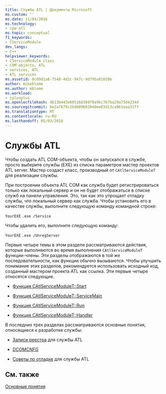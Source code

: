 ```yaml
---
title: Службы ATL | Документы Microsoft
ms.custom: ''
ms.date: 11/04/2016
ms.technology:
- cpp-atl
ms.topic: conceptual
f1_keywords:
- CServiceModule
dev_langs:
- C++
helpviewer_keywords:
- CServiceModule class
- COM objects, ATL
- services, ATL
- ATL services
ms.assetid: 8c09d1a8-7548-4d2c-947c-9d795a81659b
author: mikeblome
ms.author: mblome
ms.workload:
- cplusplus
ms.openlocfilehash: db13b443e605168389f0a9bc767ba29a75d4234d
ms.sourcegitcommit: be2a7679c2bd80968204dee03d13ca961eaa31ff
ms.translationtype: MT
ms.contentlocale: ru-RU
ms.lasthandoff: 05/03/2018
---
```

# <a name="atl-services"></a>Службы ATL
Чтобы создать ATL COM-объекта, чтобы он запускался в службе, просто выберите службы (EXE) из списка параметров мастер проектов ATL server. Мастер создаст класс, производный от `CAtlServiceModuleT` для реализации службы.  
  
 При построении объекта ATL COM как служба будет регистрироваться только как локальный сервер и он не будет отображаться в списке служб на панели управления. Это, так как это упрощает отладку службы, что локальный сервер как служба. Чтобы установить его в качестве службы, выполните следующую команду командной строке:  
  
 `YourEXE` `.exe /Service`  
  
 Чтобы удалить его, выполните следующую команду:  
  
 `YourEXE` `.exe /UnregServer`  
  
 Первые четыре темы в этом разделе рассматриваются действия, которые выполняются во время выполнения `CAtlServiceModuleT` функции-члены. Эти разделы отображаются в той же последовательности, как функции обычно вызываются. Чтобы улучшить понимание этих разделов, рекомендуется использовать исходный код, созданный мастером проекта ATL как ссылка. Эти первые четыре относятся следующие.  
  

-   [Функция CAtlServiceModuleT::Start](../atl/reference/catlservicemodulet-class.md#start)  
  
-   [Функция CAtlServiceModuleT::ServiceMain](../atl/reference/catlservicemodulet-class.md#servicemain)  
  
-   [Функция CAtlServiceModuleT::Run](../atl/reference/catlservicemodulet-class.md#run)  
  
-   [Функция CAtlServiceModuleT::Handler](../atl/reference/catlservicemodulet-class.md#handler)  
  
 В последних трех разделах рассматриваются основные понятия, относящиеся к разработке службы:  
  
-   [Записи реестра](../atl/registry-entries.md) для службы ATL  
  
-   [DCOMCNFG](../atl/dcomcnfg.md)  
  
-   [Советы по отладке](../atl/debugging-tips.md) для службы ATL  
  
## <a name="see-also"></a>См. также  
 [Основные понятия](../atl/active-template-library-atl-concepts.md)

